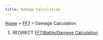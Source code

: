 ```yaml
---
title: Damage Calculation
---
```


[Home](Main%20Page.md) > [FF7](FF7.md) > Damage Calculation

1.  REDIRECT [FF7/Battle/Damage Calculation][]

  [FF7/Battle/Damage Calculation]: Battle/Damage%20Calculation.md
    "wikilink"
